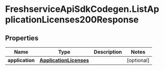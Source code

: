 # FreshserviceApiSdkCodegen.ListApplicationLicenses200Response

## Properties

| Name            | Type                                              | Description | Notes      |
| --------------- | ------------------------------------------------- | ----------- | ---------- |
| **application** | [**ApplicationLicenses**](ApplicationLicenses.md) |             | [optional] |
